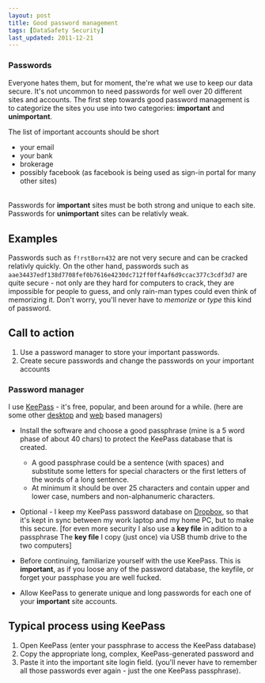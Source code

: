 ```yaml
---
layout: post
title: Good password management
tags: [DataSafety Security]
last_updated: 2011-12-21
---
```


### Passwords
Everyone hates them, but for moment, the're what we use to keep our data secure. It's not uncommon to need passwords for well over 20 different sites and accounts. The first step towards good password management is to categorize the sites you use into two categories: **important** and **unimportant**.

The list of important accounts should be short

* your email
* your bank
* brokerage
* possibly facebook (as facebook is being used as sign-in portal for many other sites)

###### 
Passwords for **important** sites must be both strong and unique to each site. Passwords for **unimportant** sites can be relativly weak.


## Examples
Passwords such as `f!rstBorn432` are not very secure and can be cracked relativly quickly.
On the other hand, passwords such as `aae34437edf138d7708fef0b7616e4230dc712ff0ff4af6d9ccac377c3cdf3d7` are quite secure - not only are they hard for computers to crack, 
they are impossible for people to guess, and only rain-man types could even think of memorizing it. Don't worry, you'll never have to _memorize_ or _type_ this kind of password.


## Call to action
1. Use a password manager to store your important passwords.
1. Create secure passwords and change the passwords on your important accounts

### Password manager
I use [KeePass](http://keepass.info/index.html) - it's free, popular, and been around for a while. (here are some other [desktop](http://lifehacker.com/5529133/five-best-password-managers) and [web](http://www.passpack.com/en/professional-password-manager/) based managers)

* Install the software and choose a good passphrase (mine is a 5 word phase of about 40 chars) to protect the KeePass database that is created.
  * A good passphrase could be a sentence (with spaces) and substitute some letters for special characters or the first letters of the words of a long sentence.
  * At minimum it should be over 25 characters and contain upper and lower case, numbers and non-alphanumeric characters.
* Optional - I keep my KeePass password database on [Dropbox](http://db.tt/PnMCV7X), so that it's kept in sync between my work laptop and my home PC, but to make this secure. [for even more security I also use a **key file** in adition to a passphrase 
The **key file** I copy (just once) via USB thumb drive to the two computers]

* Before continuing, familiarize yourself with the use KeePass. This is **important**, as if you loose any of the password database, the keyfile, or forget your passphase you are well fucked.
* Allow KeePass to generate unique and long passwords for each one of your **important** site accounts.

## Typical process using KeePass
1. Open KeePass (enter your passphrase to access the KeePass database)
1. Copy the appropriate long, complex, KeePass-generated password and
1. Paste it into the important site login field.
(you'll never have to remember all those passwords ever again - just the one KeePass passphrase).
